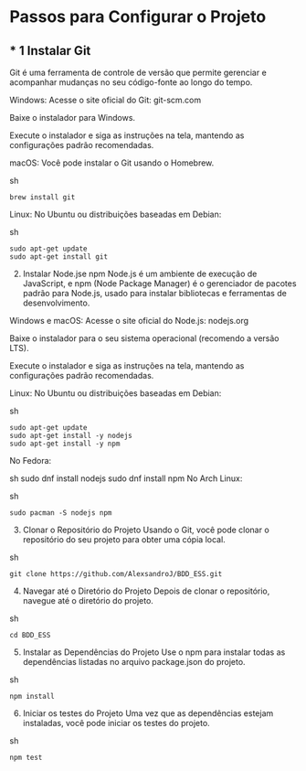 # Passos para Configurar o Projeto

##  * 1 Instalar Git
Git é uma ferramenta de controle de versão que permite gerenciar e acompanhar mudanças no seu código-fonte ao longo do tempo.

Windows:
Acesse o site oficial do Git: git-scm.com

Baixe o instalador para Windows.

Execute o instalador e siga as instruções na tela, mantendo as configurações padrão recomendadas.

macOS:
Você pode instalar o Git usando o Homebrew.

sh
```
brew install git
```
Linux:
No Ubuntu ou distribuições baseadas em Debian:

sh
```
sudo apt-get update
sudo apt-get install git
```

2. Instalar Node.jse npm
Node.js é um ambiente de execução de JavaScript, e npm (Node Package Manager) é o gerenciador de pacotes padrão para Node.js, usado para instalar bibliotecas e ferramentas de desenvolvimento.

Windows e macOS:
Acesse o site oficial do Node.js: nodejs.org

Baixe o instalador para o seu sistema operacional (recomendo a versão LTS).

Execute o instalador e siga as instruções na tela, mantendo as configurações padrão recomendadas.

Linux:
No Ubuntu ou distribuições baseadas em Debian:

sh
```
sudo apt-get update
sudo apt-get install -y nodejs
sudo apt-get install -y npm
```
No Fedora:

sh
sudo dnf install nodejs
sudo dnf install npm
No Arch Linux:

sh
```
sudo pacman -S nodejs npm
```
3. Clonar o Repositório do Projeto
Usando o Git, você pode clonar o repositório do seu projeto para obter uma cópia local.

sh
```
git clone https://github.com/AlexsandroJ/BDD_ESS.git
```
4. Navegar até o Diretório do Projeto
Depois de clonar o repositório, navegue até o diretório do projeto.

sh
```
cd BDD_ESS
```
5. Instalar as Dependências do Projeto
Use o npm para instalar todas as dependências listadas no arquivo package.json do projeto.

sh
```
npm install
```
6. Iniciar os testes do Projeto
Uma vez que as dependências estejam instaladas, você pode iniciar os testes do projeto.

sh
```
npm test
```

 
